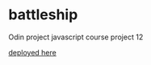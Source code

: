 # battleship
Odin project javascript course project 12

[deployed here](https://chris-newton.github.io/battleship/)
